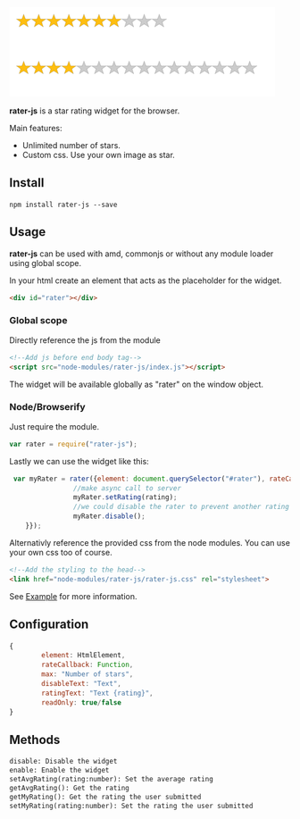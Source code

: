![rater-js Logo](ratings.png)

**rater-js** is a star rating widget for the browser.

Main features:

* Unlimited number of stars.
* Custom css. Use your own image as star.

## Install

```
npm install rater-js --save
```

## Usage

**rater-js** can be used with amd, commonjs or without any module loader using global scope.


In your html create an element that acts as the placeholder for the widget.

```html
<div id="rater"></div>
```

### Global scope
Directly reference the js from the module

```html
<!--Add js before end body tag-->
<script src="node-modules/rater-js/index.js"></script>
```

The widget will be available globally as "rater" on the window object.

### Node/Browserify
Just require the module.
```js
var rater = require("rater-js");
```

Lastly we can use the widget like this:
```js
 var myRater = rater({element: document.querySelector("#rater"), rateCallback: function rateCallback(rating) {
                //make async call to server
                myRater.setRating(rating);
                //we could disable the rater to prevent another rating
                myRater.disable();
	}});
```

Alternativly reference the provided css from the node modules. You can use  your own css too of course.

```html
<!--Add the styling to the head-->
<link href="node-modules/rater-js/rater-js.css" rel="stylesheet"> 
```

See <a href="example/index.html">Example</a> for more information.

## Configuration

```js
{
        element: HtmlElement,
        rateCallback: Function,
        max: "Number of stars",
        disableText: "Text",
        ratingText: "Text {rating}",
        readOnly: true/false
}

```

## Methods

```
disable: Disable the widget
enable: Enable the widget
setAvgRating(rating:number): Set the average rating
getAvgRating(): Get the rating
getMyRating(): Get the rating the user submitted
setMyRating(rating:number): Set the rating the user submitted
```
